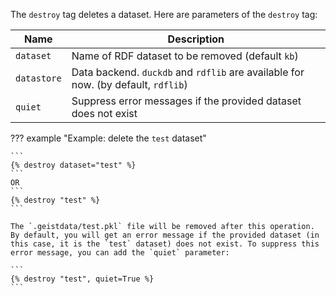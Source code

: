 The `destroy` tag deletes a dataset. Here are parameters of the `destroy` tag:

| Name          | Description                                                    |
|---------------|----------------------------------------------------------------|
|`dataset`      | Name of RDF dataset to be removed (default `kb`)               |
|`datastore`    | Data backend. `duckdb` and `rdflib` are available for now. (by default, `rdflib`) |
|`quiet`        | Suppress error messages if the provided dataset does not exist |

??? example "Example: delete the `test` dataset"

    ```
    {% destroy dataset="test" %}
    ```
    OR
    ```
    {% destroy "test" %}
    ```

    The `.geistdata/test.pkl` file will be removed after this operation. By default, you will get an error message if the provided dataset (in this case, it is the `test` dataset) does not exist. To suppress this error message, you can add the `quiet` parameter:

    ```
    {% destroy "test", quiet=True %}
    ```
